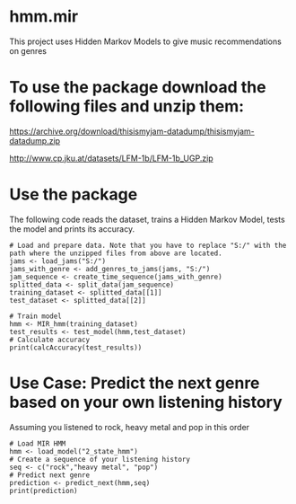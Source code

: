 # hmm.mir
This project uses Hidden Markov Models to give music recommendations on genres

# To use the package download the following files and unzip them:
https://archive.org/download/thisismyjam-datadump/thisismyjam-datadump.zip

http://www.cp.jku.at/datasets/LFM-1b/LFM-1b_UGP.zip

# Use the package

The following code reads the dataset, trains a Hidden Markov Model, tests the model and prints its accuracy.

    # Load and prepare data. Note that you have to replace "S:/" with the path where the unzipped files from above are located.
    jams <- load_jams("S:/")
    jams_with_genre <- add_genres_to_jams(jams, "S:/")
    jam_sequence <- create_time_sequence(jams_with_genre)
    splitted_data <- split_data(jam_sequence)
    training_dataset <- splitted_data[[1]]
    test_dataset <- splitted_data[[2]]

    # Train model
    hmm <- MIR_hmm(training_dataset)
    test_results <- test_model(hmm,test_dataset)
    # Calculate accuracy
    print(calcAccuracy(test_results))

# Use Case: Predict the next genre based on your own listening history

Assuming you listened to rock, heavy metal and pop in this order

    # Load MIR HMM
    hmm <- load_model("2_state_hmm")
    # Create a sequence of your listening history
    seq <- c("rock","heavy metal", "pop")
    # Predict next genre
    prediction <- predict_next(hmm,seq)
    print(prediction)
